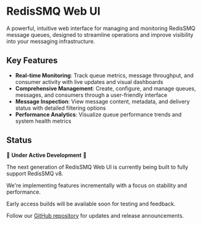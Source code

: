 # RedisSMQ Web UI

A powerful, intuitive web interface for managing and monitoring RedisSMQ message queues, designed to streamline operations and improve visibility into your messaging infrastructure.

## Key Features

- **Real-time Monitoring**: Track queue metrics, message throughput, and consumer activity with live updates and visual dashboards
- **Comprehensive Management**: Create, configure, and manage queues, messages, and consumers through a user-friendly interface
- **Message Inspection**: View message content, metadata, and delivery status with detailed filtering options
- **Performance Analytics**: Visualize queue performance trends and system health metrics

## Status

🚧 **Under Active Development** 🚧

The next generation of RedisSMQ Web UI is currently being built to fully support RedisSMQ v8. 

We're implementing features incrementally with a focus on stability and performance. 

Early access builds will be available soon for testing and feedback.

Follow our [GitHub repository](https://github.com/weyoss/redis-smq) for updates and release announcements.
